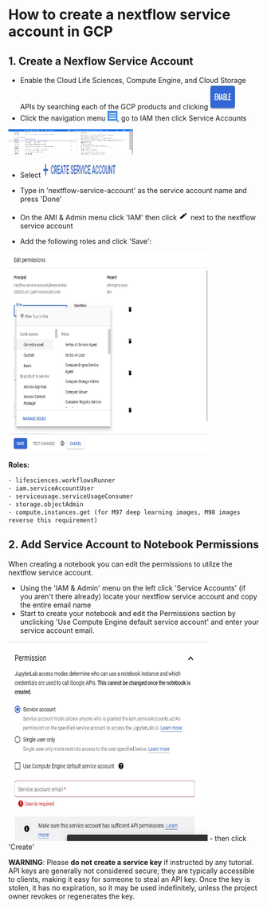 # How to create a nextflow service account in GCP


## 1. Create a Nexflow Service Account


- Enable the Cloud Life Sciences, Compute Engine, and Cloud Storage APIs by searching each of the GCP products and clicking <img src="/images/service_account_5.jpg" width="50" height="50">
- Click the navigation menu <img src="images/service_account_6.jpg" width="20" height="20">, go to IAM then click Service Accounts

<img src="/images/service_account_1.jpeg" width="250" height="50">

- Select  <img src="/images/service_account_2.jpeg" width="150" height="30">

- Type in 'nextflow-service-account' as the service account name and press 'Done'
- On the AMI & Admin menu click 'IAM' then click <img src="/images/service_account_3.jpeg" width="20" height="20"> next to the nextflow service account

- Add the following roles and click 'Save':
<img src="/images/service_account_4.jpg" width="400" height="400"> 

__Roles:__

    - lifesciences.workflowsRunner
    - iam.serviceAccountUser
    - serviceusage.serviceUsageConsumer
    - storage.objectAdmin
    - compute.instances.get (for M97 deep learning images, M98 images reverse this requirement)


## 2. Add Service Account to Notebook Permissions


When creating a notebook you can edit the permissions to utilze the nextflow service account.
- Using the 'IAM & Admin' menu on the left click 'Service Accounts' (if you aren't there already) locate your nextflow service account and copy the entire email name
- Start to create your notebook and edit the Permissions section by unclicking 'Use Compute Engine default service account' and enter your service account email.

<img src="/images/service_account_7.jpg" width="400" height="400">
- then click 'Create'

__WARNING__: Please __do not create a service key__ if instructed by any tutorial. API keys are generally not considered secure; they are typically accessible to clients, making it easy for someone to steal an API key. Once the key is stolen, it has no expiration, so it may be used indefinitely, unless the project owner revokes or regenerates the key. 

```python

```
